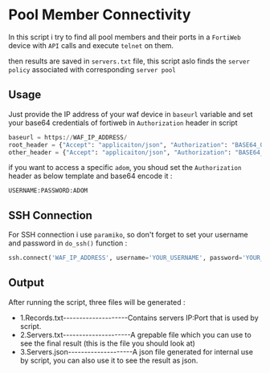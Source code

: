 # Pool Member Connectivity

In this script i try to find all pool members and their ports in a `FortiWeb` device with `API` calls and execute `telnet` on them.

then results are saved in `servers.txt` file, this script aslo finds the `server policy` associated with corresponding `server pool`

## Usage

Just provide the IP address of your waf device in `baseurl` variable and set your base64 credentials of fortiweb in `Authorization` header in script

```python
baseurl = https://WAF_IP_ADDRESS/
root_header = {"Accept": "applicaiton/json", "Authorization": "BASE64_OF_CREDENTIALS"}
other_header = {"Accept": "applicaiton/json", "Authorization": "BASE64_OF_CREDENTIALS"}
```

if you want to access a specific `adom`, you shoud set the `Authorization` header as below template and base64 encode it :

```text
USERNAME:PASSWORD:ADOM
```

## SSH Connection

For SSH connection i use `paramiko`,  so don't forget to set your username and password in `do_ssh()` function :

```python
ssh.connect('WAF_IP_ADDRESS', username='YOUR_USERNAME', password='YOUR_PASSWORD')
```

## Output

After running the script, three files will be generated :
- 1.Records.txt--------------------Contains servers IP:Port that is used by script.
- 2.Servers.txt---------------------A grepable file which you can use to see the final result (this is the file you should look at)
- 3.Servers.json--------------------A json file generated for internal use by script, you can also use it to see the result as json.
